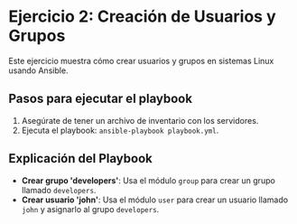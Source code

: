 # Ejercicio 2: Creación de Usuarios y Grupos

Este ejercicio muestra cómo crear usuarios y grupos en sistemas Linux usando Ansible.

## Pasos para ejecutar el playbook
1. Asegúrate de tener un archivo de inventario con los servidores.
2. Ejecuta el playbook: `ansible-playbook playbook.yml`.

## Explicación del Playbook
- **Crear grupo 'developers'**: Usa el módulo `group` para crear un grupo llamado `developers`.
- **Crear usuario 'john'**: Usa el módulo `user` para crear un usuario llamado `john` y asignarlo al grupo `developers`.
